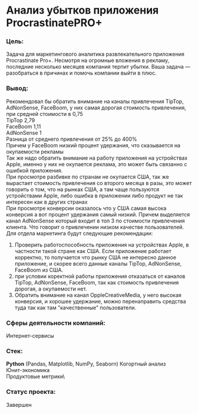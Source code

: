 # Анализ убытков приложения ProcrastinatePRO+
### Цель:
Задача для маркетингового аналитика развлекательного приложения Procrastinate Pro+. Несмотря на огромные вложения в рекламу, последние несколько месяцев компания терпит убытки. Ваша задача — разобраться в причинах и помочь компании выйти в плюс.
### Вывод:
Рекомендовал бы обратить внимание на каналы привлечения TipTop, AdNonSense, FaceBoom, у них самая дорогая стоимость привлечения, при средней стоимости в 0,75\
TipTop 2,79\
FaceBoom 1,11\
AdNonSense 1\
Разница от среднего привлечения от 25% до 400%\
Причем у FaceBoom низкий процент удержания, что сказывается на окупаемости рекламы\
Так же надо обратить внимание на работу приложения на устройствах Apple, именно у них не окупается реклама, это может быть связанно с ошибкой приложения.\
При просмотре разбивке по странам не окупается США, так же вырастает стоимость привлечения со второго месяца в разы, это может говорить о том, что на рынках США, а там чаще пользуются устройствами Apple, либо ошибка в приложении либо продукт не так интересен как в других странах\
При просмотре конверсии оказалось что у США самая высока конверсия а вот процент удержания самый низкий. Причем выделяется канал AdNonSense который входит в топ 3 по стоимости привлечения клиента. Что говорит о привлечении низком качестве пользователей.\
Для отдела маркетинга будут следующие рекомендации:
 1) Проверить работоспособность приложения на устройствах Apple, в частности такой стране как США. 
Если приложение работает корректно, то получается что рынку США не интересно данное приложение, и скорее всего данные каналы TipTop, AdNonSense, FaceBoom из США.
 2) при условии коректной работы приложения отказаться от каналов TipTop, AdNonSense, FaceBoom, так как стоимость привлечения дорогая, а окупаемости нет.
 3) Обратить внимание на канал OppleCreativeMedia, у него высокая конверсия, и хорошее удержание, можно перенаправить средства туда так как там "качественные" пользователи.


### Сферы деятельности компаний:
Интернет-сервисы

### Стек:
**Python** (Pandas, Matplotlib, NumPy, Seaborn)
Когортный анализ\
Юнит-экономика\
Продуктовые метрики\


### Статус проекта:
Завершен 




